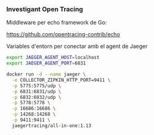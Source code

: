 ### Investigant Open Tracing

Middleware per echo framework de Go:

https://github.com/opentracing-contrib/echo

Variables d'entorn per conectar amb el agent de Jaeger

```sh
export JAEGER_AGENT_HOST=localhost
export JAEGER_AGENT_PORT=6831
```

```sh
docker run -d --name jaeger \
  -e COLLECTOR_ZIPKIN_HTTP_PORT=9411 \
  -p 5775:5775/udp \
  -p 6831:6831/udp \
  -p 6832:6832/udp \
  -p 5778:5778 \
  -p 16686:16686 \
  -p 14268:14268 \
  -p 9411:9411 \
  jaegertracing/all-in-one:1.13
```
